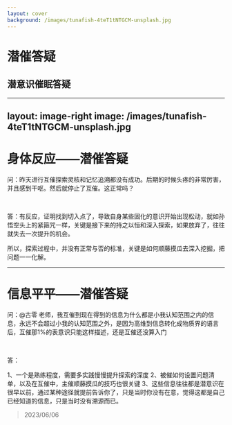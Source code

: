 ```yaml
---
layout: cover
background: /images/tunafish-4teT1tNTGCM-unsplash.jpg
---
```


# 潜催答疑

## 潜意识催眠答疑

---
layout: image-right
image: /images/tunafish-4teT1tNTGCM-unsplash.jpg
---

# 身体反应——潜催答疑

问：昨天进行互催探索灵核和记忆追溯都没有成功。后期的时候头疼的非常厉害，并且感到干呕。然后就停止了互催。这正常吗？

<br>

答：有反应，证明找到切入点了，导致自身某些固化的意识开始出现松动，就如孙悟空头上的紧箍咒一样，关键是接下来的持之以恒和深入探索，如果放弃了，往往就失去一次提升的机会。

所以，探索过程中，并没有正常与否的标准，关键是如何顺藤摸瓜去深入挖掘，把问题一一化解。

---

# 信息平平——潜催答疑

问：@古零 老师，我互催到现在得到的信息为什么都是小我认知范围之内的信息，永远不会超过小我的认知范围之外，是因为高维到信息转化成物质界的语言后，互催那1%的表意识只能这样描述，还是互催还没算入门

<br>

答：

1、一个是熟练程度，需要多实践慢慢提升探索的深度
2、被催如何设置问题清单，以及在互催中，主催顺藤摸瓜的技巧也很关键
3、这些信息往往都是潜意识在很早以前，通过某种途径就提前告诉你了，只是当时你没有在意，觉得这都是自己已经知道的信息，只是当时没有溯源而已。

> 2023/06/06